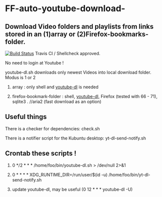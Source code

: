 

# FF-auto-youtube-download-
## Download  Video folders and playlists from links stored in an (1)array or (2)Firefox-bookmarks-folder.
[![Build Status](https://travis-ci.org/dewomser/FF-auto-youtube-download-.svg?branch=master)](https://travis-ci.org/dewomser/FF-auto-youtube-download-) Travis CI / Shellcheck approved.

No need to login at Youtube !

youtube-dl.sh downloads only newest Videos into local download folder. Modus is 1 or 2

1. array : only shell and [youtube-dl](https://github.com/rg3/youtube-dl) is needed

2. firefox-bookmark-folder : shell, [youtube-dl](https://github.com/rg3/youtube-dl), Firefox (tested with 66 - 71), sqlite3 . //aria2 (fast download as an option)

## Useful things
There is a checker for dependencies: check.sh

There is a notifier script for the Kubuntu desktop: yt-dl-send-notify.sh


## Crontab these scripts  !
1. 0 */2 * * * /home/foo/bin/youtube-dl.sh > /dev/null 2>&1

2. 0 *  * * *  XDG_RUNTIME_DIR=/run/user/$(id -u) /home/foo/bin/yt-dl-send-notify.sh

3. update youtube-dl, may be useful (0 12 * * * youtube-dl -U)

